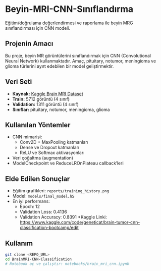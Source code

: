 # Beyin-MRI-CNN-Sınıflandırma
Eğitim/doğrulama değerlendirmesi ve raporlama ile beyin MRG sınıflandırması için CNN modeli.

## Projenin Amacı
Bu proje, beyin MR görüntülerini sınıflandırmak için CNN (Convolutional Neural Network) kullanmaktadır. Amaç, pituitary, notumor, meningioma ve glioma türlerini ayırt edebilen bir model geliştirmektir.

## Veri Seti
- **Kaynak:** [Kaggle Brain MRI Dataset](https://www.kaggle.com/datasets/masoudnickparvar/brain-tumor-mri-dataset)
- **Train:** 5712 görüntü (4 sınıf)
- **Validation:** 1311 görüntü (4 sınıf)
- **Sınıflar:** pituitary, notumor, meningioma, glioma

## Kullanılan Yöntemler
- CNN mimarisi:
  - Conv2D + MaxPooling katmanları
  - Dense ve Dropout katmanları
  - ReLU ve Softmax aktivasyonları
- Veri çoğaltma (augmentation)
- ModelCheckpoint ve ReduceLROnPlateau callback’leri

## Elde Edilen Sonuçlar
- Eğitim grafikleri: `reports/training_history.png`
- Model: `models/final_model.h5`
- En iyi performans:
  - Epoch: 12
  - Validation Loss: 0.4136
  - Validation Accuracy: 0.8391
*Kaggle Linki: https://www.kaggle.com/code/geneticat/brain-tumor-cnn-classification-bootcamp/edit

## Kullanım
```bash
git clone <REPO_URL>
cd BrainMRI-CNN-Classification
# Notebook aç ve çalıştır: notebooks/brain_mri_cnn.ipynb
